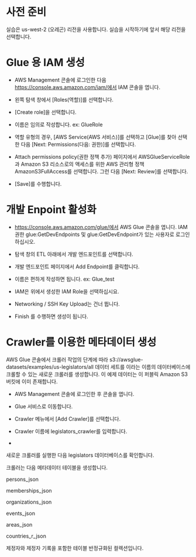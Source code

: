 # 사전 준비
실습은 us-west-2 (오레곤) 리전을 사용합니다. 실습을 시작하기에 앞서 해당 리전을 선택합니다.

# Glue 용 IAM 생성
  
 * AWS Management 콘솔에 로그인한 다음 https://console.aws.amazon.com/iam/에서 IAM 콘솔을 엽니다.

 * 왼쪽 탐색 창에서 [Roles(역할)]를 선택합니다.

 * [Create role]을 선택합니다.
 
 * 이름은 임의로 작성합니다. ex: GlueRole

 * 역할 유형의 경우, [AWS Service(AWS 서비스)]를 선택하고 [Glue]를 찾아 선택한 다음 [Next: Permissions(다음: 권한)]를 선택합니다.

 * Attach permissions policy(권한 정책 추가) 페이지에서 AWSGlueServiceRole과 Amazon S3 리소스로의 액세스를 위한 AWS 관리형 정책 AmazonS3FullAccess를 선택합니다. 그런 다음 [Next: Review]를 선택합니다. 
 
 * [Save]를 수행합니다. 


# 개발 Enpoint 활성화 

 * https://console.aws.amazon.com/glue/에서 AWS Glue 콘솔을 엽니다. IAM 권한 glue:GetDevEndpoints 및 glue:GetDevEndpoint가 있는 사용자로 로그인하십시오.

 * 탐색 창의 ETL 아래에서 개발 엔드포인트를 선택합니다.

 * 개발 엔드포인트 페이지에서 Add Endpoint를 클릭합니다. 
 
 * 이름은 편하게 작성하면 됩니다. ex: Glue_test

 * IAM은 위에서 생성한 IAM Role을 선택하십시요. 
 
 * Networking / SSH Key Upload는 건너 뜁니다.
 
 * Finish 를 수행하면 생성이 됩니다. 


# Crawler를 이용한 메타데이터 생성
AWS Glue 콘솔에서 크롤러 작업의 단계에 따라 s3://awsglue-datasets/examples/us-legislators/all 데이터 세트를 이라는 이름의 데이터베이스에 크롤할 수 있는 새로운 크롤러를 생성합니다. 이 예제 데이터는 이 퍼블릭 Amazon S3 버킷에 이미 존재합니다.

 * AWS Management 콘솔에 로그인한 후 콘솔을 엽니다.
 
 * Glue 서비스로 이동합니다. 
 
 * Crawler 메뉴에서 [Add Crawler]를 선택합니다. 

 * Crawler 이름에 legislators_crawler를 입력합니다. 
 
 * 
 
 

새로운 크롤러를 실행한 다음 legislators 데이터베이스를 확인합니다.

크롤러는 다음 메타데이터 테이블을 생성합니다.

persons_json

memberships_json

organizations_json

events_json

areas_json

countries_r_json

제정자와 제정자 기록을 포함한 테이블 반정규화된 컬렉션입니다.


